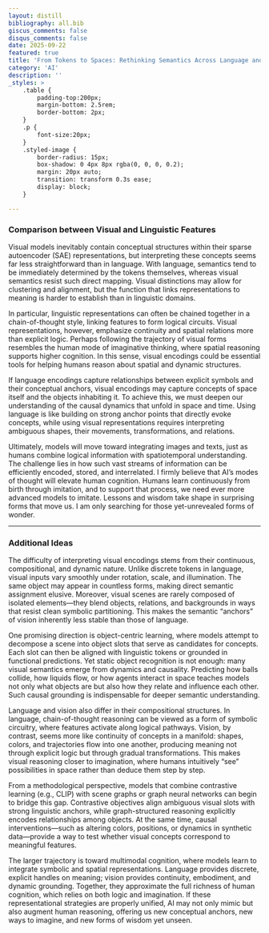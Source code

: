 ```yaml
---
layout: distill
bibliography: all.bib
giscus_comments: false
disqus_comments: false
date: 2025-09-22
featured: true
title: 'From Tokens to Spaces: Rethinking Semantics Across Language and Vision'
category: 'AI'
description: ''
_styles: >
    .table {
        padding-top:200px;
        margin-bottom: 2.5rem;
        border-bottom: 2px;
    }
    .p {
        font-size:20px;
    }
    .styled-image {
        border-radius: 15px;
        box-shadow: 0 4px 8px rgba(0, 0, 0, 0.2);
        margin: 20px auto;
        transition: transform 0.3s ease;
        display: block;
    }

---
```


### Comparison between Visual and Linguistic Features

Visual models inevitably contain conceptual structures within their sparse autoencoder (SAE) representations, but interpreting these concepts seems far less straightforward than in language. With language, semantics tend to be immediately determined by the tokens themselves, whereas visual semantics resist such direct mapping. Visual distinctions may allow for clustering and alignment, but the function that links representations to meaning is harder to establish than in linguistic domains.

In particular, linguistic representations can often be chained together in a chain-of-thought style, linking features to form logical circuits. Visual representations, however, emphasize continuity and spatial relations more than explicit logic. Perhaps following the trajectory of visual forms resembles the human mode of imaginative thinking, where spatial reasoning supports higher cognition. In this sense, visual encodings could be essential tools for helping humans reason about spatial and dynamic structures.

If language encodings capture relationships between explicit symbols and their conceptual anchors, visual encodings may capture concepts of space itself and the objects inhabiting it. To achieve this, we must deepen our understanding of the causal dynamics that unfold in space and time. Using language is like building on strong anchor points that directly evoke concepts, while using visual representations requires interpreting ambiguous shapes, their movements, transformations, and relations.

Ultimately, models will move toward integrating images and texts, just as humans combine logical information with spatiotemporal understanding. The challenge lies in how such vast streams of information can be efficiently encoded, stored, and interrelated. I firmly believe that AI’s modes of thought will elevate human cognition. Humans learn continuously from birth through imitation, and to support that process, we need ever more advanced models to imitate. Lessons and wisdom take shape in surprising forms that move us. I am only searching for those yet-unrevealed forms of wonder.

--- 

### Additional Ideas

The difficulty of interpreting visual encodings stems from their continuous, compositional, and dynamic nature. Unlike discrete tokens in language, visual inputs vary smoothly under rotation, scale, and illumination. The same object may appear in countless forms, making direct semantic assignment elusive. Moreover, visual scenes are rarely composed of isolated elements—they blend objects, relations, and backgrounds in ways that resist clean symbolic partitioning. This makes the semantic “anchors” of vision inherently less stable than those of language.

One promising direction is object-centric learning, where models attempt to decompose a scene into object slots that serve as candidates for concepts. Each slot can then be aligned with linguistic tokens or grounded in functional predictions. Yet static object recognition is not enough: many visual semantics emerge from dynamics and causality. Predicting how balls collide, how liquids flow, or how agents interact in space teaches models not only what objects are but also how they relate and influence each other. Such causal grounding is indispensable for deeper semantic understanding.

Language and vision also differ in their compositional structures. In language, chain-of-thought reasoning can be viewed as a form of symbolic circuitry, where features activate along logical pathways. Vision, by contrast, seems more like continuity of concepts in a manifold: shapes, colors, and trajectories flow into one another, producing meaning not through explicit logic but through gradual transformations. This makes visual reasoning closer to imagination, where humans intuitively “see” possibilities in space rather than deduce them step by step.

From a methodological perspective, models that combine contrastive learning (e.g., CLIP) with scene graphs or graph neural networks can begin to bridge this gap. Contrastive objectives align ambiguous visual slots with strong linguistic anchors, while graph-structured reasoning explicitly encodes relationships among objects. At the same time, causal interventions—such as altering colors, positions, or dynamics in synthetic data—provide a way to test whether visual concepts correspond to meaningful features.

The larger trajectory is toward multimodal cognition, where models learn to integrate symbolic and spatial representations. Language provides discrete, explicit handles on meaning; vision provides continuity, embodiment, and dynamic grounding. Together, they approximate the full richness of human cognition, which relies on both logic and imagination. If these representational strategies are properly unified, AI may not only mimic but also augment human reasoning, offering us new conceptual anchors, new ways to imagine, and new forms of wisdom yet unseen.